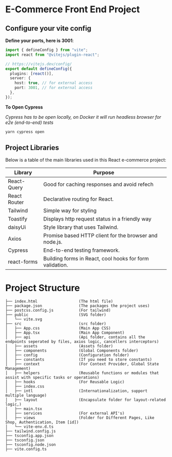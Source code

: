 # E-Commerce Front End Project

## Configure your vite config

**Define your ports, here is 3001**:

```ts
import { defineConfig } from "vite";
import react from "@vitejs/plugin-react";

// https://vitejs.dev/config/
export default defineConfig({
  plugins: [react()],
  server: {
    host: true, // for external access
    port: 3001, // for external access
  },
});
```

**To Open Cypress**

_Cypress has to be open locally, on Docker it will run headless browser for e2e (end-to-end) tests_

```bash
yarn cypress open
```

## Project Libraries

Below is a table of the main libraries used in this React e-commerce project:

| Library      | Purpose                                                  |
| ------------ | -------------------------------------------------------- |
| React-Query  | Good for caching responses and avoid refech              |
| React Router | Declarative routing for React.                           |
| Tailwind     | Simple way for styling                                   |
| Toastify     | Displays http request status in a friendly way           |
| daisyUi      | Style library that uses Tailwind.                        |
| Axios        | Promise based HTTP client for the browser and node.js.   |
| Cypress      | End-to-end testing framework.                            |
| react-forms  | Building forms in React, cool hooks for form validation. |

# Project Structure

```
├── index.html                  (The html file)
├── package.json                (The packages the project uses)
├── postcss.config.js           (For tailwind)
├── public                      (SVG folder)
│   └── vite.svg
├── src                         (src folder)
│   ├── App.css                 (Main App CSS)
│   ├── App.tsx                 (Main App Component)
│   ├── api                     (Api folder, contains all the endpoints seperated by files, axios logic, cancellers interceptors)
│   ├── assets                  (Assets folder)
│   ├── components              (Global Components folder)
│   ├── config                  (Configuration folder)
│   ├── constants               (If you need to store constants)
│   ├── context                 (For Context Provider, Global State Management)
│   ├── helpers                 (Reusable functions or modules that assist with specific tasks or operations)
│   ├── hooks                   (For Reusable Logic)
│   ├── index.css               
│   ├── intl                    (Internationalization, support multiple language)
│   ├── layout                  (Encapsulate folder for layout-related logic,)
│   ├── main.tsx  
│   ├── services                (For external API's)
│   ├── views                   (Folder for Different Pages, Like Shop, Authentication, Item [id])
│   └── vite-env.d.ts
├── tailwind.config.js
├── tsconfig.app.json
├── tsconfig.json
├── tsconfig.node.json
├── vite.config.ts
```
